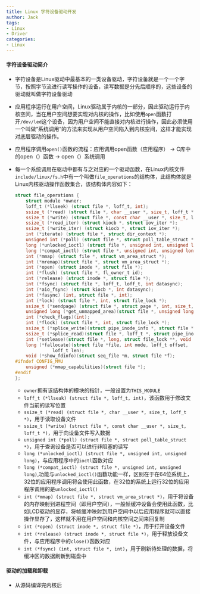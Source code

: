 ```yaml
---
title: Linux 字符设备驱动开发
author: Jack
tags:
- Linux
- Driver
categories: 
- Linux
---
```


#### 字符设备驱动简介

+ 字符设备是Linux驱动中最基本的一类设备驱动，字符设备就是一个一个字节，按照字节流进行读写操作的设备，读写数据是分先后顺序的，这些设备的驱动就叫做字符设备驱动

+ 应用程序运行在用户空间，Linux驱动属于内核的一部分，因此驱动运行于内核空间，当在用户空间想要实现对内核的操作，比如使用`open`函数打开`/dev/led`这个设备，因为用户空间不能直接对内核进行操作，因此必须使用一个叫做“系统调用”的方法来实现从用户空间陷入到内核空间，这样才能实现对底层驱动的操作。

+ 应用程序调用`open()`函数的流程：应用调用open函数（应用程序） -> C库中的open（）函数 -> open（）系统调用

+ 每一个系统调用在驱动中都有与之对应的一个驱动函数，在Linux内核文件`include/linux/fs.h`中有一个叫做`file_operations`的结构体，此结构体就是Linux内核驱动操作函数集合，该结构体内容如下：
    ```c
    struct file_operations {
        struct module *owner;
        loff_t (*llseek) (struct file *, loff_t, int);
        ssize_t (*read) (struct file *, char __user *, size_t, loff_t *);
        ssize_t (*write) (struct file *, const char __user *, size_t, loff_t *);
        ssize_t (*read_iter) (struct kiocb *, struct iov_iter *);
        ssize_t (*write_iter) (struct kiocb *, struct iov_iter *);
        int (*iterate) (struct file *, struct dir_context *);
        unsigned int (*poll) (struct file *, struct poll_table_struct *);
        long (*unlocked_ioctl) (struct file *, unsigned int, unsigned long);
        long (*compat_ioctl) (struct file *, unsigned int, unsigned long);
        int (*mmap) (struct file *, struct vm_area_struct *);
        int (*mremap)(struct file *, struct vm_area_struct *);
        int (*open) (struct inode *, struct file *);
        int (*flush) (struct file *, fl_owner_t id);
        int (*release) (struct inode *, struct file *);
        int (*fsync) (struct file *, loff_t, loff_t, int datasync);
        int (*aio_fsync) (struct kiocb *, int datasync);
        int (*fasync) (int, struct file *, int);
        int (*lock) (struct file *, int, struct file_lock *);
        ssize_t (*sendpage) (struct file *, struct page *, int, size_t, loff_t *, int);
        unsigned long (*get_unmapped_area)(struct file *, unsigned long, unsigned long, unsigned long, unsigned long);
        int (*check_flags)(int);
        int (*flock) (struct file *, int, struct file_lock *);
        ssize_t (*splice_write)(struct pipe_inode_info *, struct file *, loff_t *, size_t, unsigned int);
        ssize_t (*splice_read)(struct file *, loff_t *, struct pipe_inode_info *, size_t, unsigned int);
        int (*setlease)(struct file *, long, struct file_lock **, void **);
        long (*fallocate)(struct file *file, int mode, loff_t offset,
                  loff_t len);
        void (*show_fdinfo)(struct seq_file *m, struct file *f);
    #ifndef CONFIG_MMU
        unsigned (*mmap_capabilities)(struct file *);
    #endif
    };
    ```
    + `owner`拥有该结构体的模块的指针，一般设置为`THIS_MODULE`
    + `loff_t (*llseak) (struct file *, loff_t, int)`，该函数用于修改文件当前的读写位置
    + `ssize_t (*read) (struct file *, char __user *, size_t, loff_t *)`，用于读取设备文件
    + `ssize_t (*write) (struct file *, const char __user *, size_t, loff_t *)`，用于向设备文件写入数据
    + `unsigned int (*poll) (struct file *, struct poll_table_struct *)`，用于查询设备是否可以进行非阻塞的读写
    + `long (*unlocked_ioctl) (struct file *, unsigned int, unsigned long)`，与应用程序中的`ioctl`函数对应
    + `long (*compat_ioctl) (struct file *, unsigned int, unsigned long)`,功能与`unlocked_ioctl()`函数功能一样，区别在于在64位系统上，32位的应用程序调用将会使用此函数，在32位的系统上运行32位的应用程序调用的是`unlocked_ioctl()`
    + `int (*mmap) (struct file *, struct vm_area_struct *)`，用于将设备的内存映射到进程空间（即用户空间），一般帧缓冲设备会使用此函数，比如LCD驱动的显存，将帧缓冲映射到用户空间中以后应用程序就可以直接操作显存了，这样就不用在用户空间和内核空间之间来回复制
    + `int (*open) (struct inode *, struct file *)`，用于打开设备文件
    + `int (*release) (struct inode *, struct file *)`，用于释放设备文件，与应用程序中的`close()`函数对应
    + `int (*fsync) (int, struct file *, int)`，用于刷新待处理的数据，将缓冲区的数据刷新到磁盘中

#### 驱动的加载和卸载
+ 从源码编译完内核后

